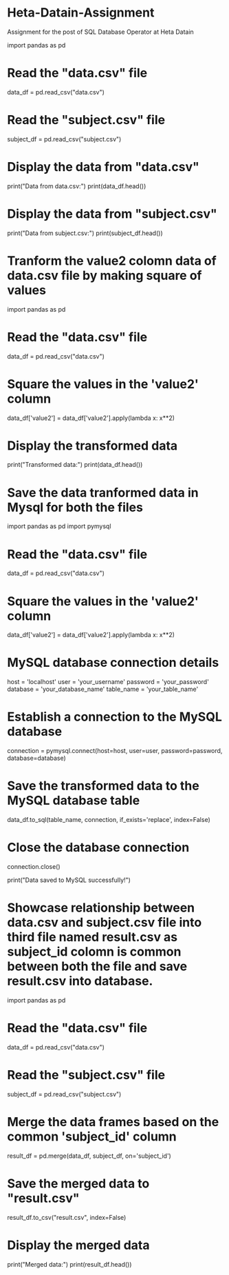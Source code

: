 # Heta-Datain-Assignment
Assignment for the post of SQL Database Operator at Heta Datain

import pandas as pd

# Read the "data.csv" file
data_df = pd.read_csv("data.csv")
# Read the "subject.csv" file
subject_df = pd.read_csv("subject.csv")

# Display the data from "data.csv"
print("Data from data.csv:")
print(data_df.head())

# Display the data from "subject.csv"
print("Data from subject.csv:")
print(subject_df.head())

# Tranform the value2 colomn data of data.csv file by making square of values

import pandas as pd

# Read the "data.csv" file
data_df = pd.read_csv("data.csv")

# Square the values in the 'value2' column
data_df['value2'] = data_df['value2'].apply(lambda x: x**2)

# Display the transformed data
print("Transformed data:")
print(data_df.head())

# Save the data tranformed data in Mysql for both the files

import pandas as pd
import pymysql

# Read the "data.csv" file
data_df = pd.read_csv("data.csv")

# Square the values in the 'value2' column
data_df['value2'] = data_df['value2'].apply(lambda x: x**2)

# MySQL database connection details
host = 'localhost'
user = 'your_username'
password = 'your_password'
database = 'your_database_name'
table_name = 'your_table_name'

# Establish a connection to the MySQL database
connection = pymysql.connect(host=host, user=user, password=password, database=database)

# Save the transformed data to the MySQL database table
data_df.to_sql(table_name, connection, if_exists='replace', index=False)

# Close the database connection
connection.close()

print("Data saved to MySQL successfully!")

# Showcase relationship between data.csv and subject.csv file  into third file named result.csv as subject_id colomn is common between both the file  and save result.csv into database.

import pandas as pd

# Read the "data.csv" file
data_df = pd.read_csv("data.csv")
# Read the "subject.csv" file
subject_df = pd.read_csv("subject.csv")

# Merge the data frames based on the common 'subject_id' column
result_df = pd.merge(data_df, subject_df, on='subject_id')

# Save the merged data to "result.csv"
result_df.to_csv("result.csv", index=False)

# Display the merged data
print("Merged data:")
print(result_df.head())


